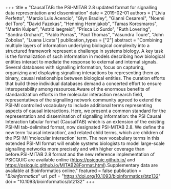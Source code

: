 +++
title = "CausalTAB: the PSI-MITAB 2.8 updated format for signalling data representation and dissemination"
date = 2019-02-01
authors = ["Livia Perfetto", "Marcio Luis Acencio", "Glyn Bradley", "Gianni Cesareni", "Noemi del Toro", "David Fazekas", "Henning Hermjakob", "Tamas Korcsmaros", "Martin Kuiper", "Astrid laegreid", "Prisca Lo Surdo", "Ruth Lovering", "Sandra Orchard", "Pablo Porras", "Paul Thomas", "Vasundra Toure", "John Zobolas", "Luana Licata"]
publication_types = ["2"]
abstract = "Combining multiple layers of information underlying biological complexity into a structured framework represent a challenge in systems biology. A key task is the formalization of such information in models describing how biological entities interact to mediate the response to external and internal signals. Several databases with signalling information, focus on capturing, organizing and displaying signalling interactions by representing them as binary, causal relationships between biological entities. The curation efforts that build these individual databases demand a concerted effort to ensure interoperability among resources.Aware of the enormous benefits of standardization efforts in the molecular interaction research field, representatives of the signalling network community agreed to extend the PSI-MI controlled vocabulary to include additional terms representing aspects of causal interactions. Here, we present a common standard for the representation and dissemination of signalling information: the PSI Causal Interaction tabular format (CausalTAB) which is an extension of the existing PSI-MI tab-delimited format, now designated PSI-MITAB 2.8. We define the new term ‘causal interaction’, and related child terms, which are children of the PSI-MI ‘molecular interaction’ term. The new vocabulary terms in this extended PSI-MI format will enable systems biologists to model large-scale signalling networks more precisely and with higher coverage than before.PSI-MITAB 2.8 format and the new reference implementation of PSICQUIC are available online (https://psicquic.github.io/ and https://psicquic.github.io/MITAB28Format.html).Supplementary data are available at Bioinformatics online."
featured = false
publication = "*Bioinformatics*"
url_pdf = "https://doi.org/10.1093/bioinformatics/btz132"
doi = "10.1093/bioinformatics/btz132"
+++

